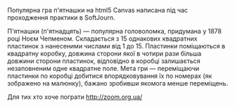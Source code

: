   Популярна гра п'ятнашки на html5 Canvas написана під час проходження практики в SoftJourn.

  П'ятнашки (п'ятнадцять) — популярна головоломка, придумана у 1878 році Ноєм Чепменом. Складається з 15 однакових квадратних пластинок з нанесеними числами від 1 до 15. Пластинки поміщаються в квадратну коробку, довжина сторони якої в чотири рази більша довжини сторони пластинок, відповідно в коробці залишається незаповненим одне квадратне поле. Мета гри — переміщаючи пластинки по коробці добитися впорядковування їх по номерах (як зображено на малюнку), бажано зробивши якомога менше переміщень.

  Для тих хто хоче пограти http://zoom.org.ua/
  